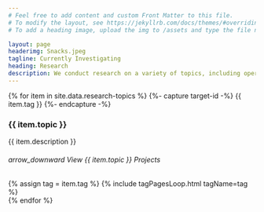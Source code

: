 ```yaml
---
# Feel free to add content and custom Front Matter to this file.
# To modify the layout, see https://jekyllrb.com/docs/themes/#overriding-theme-defaults
# To add a heading image, upload the img to /assets and type the file name + extension into "headerimg"

layout: page
headerimg: Snacks.jpeg
tagline: Currently Investigating
heading: Research
description: We conduct research on a variety of topics, including operating systems, distributed systems, security, data provenance, program analysis, and much more!
---
```


<div class="container-fluid p-0">
    <div class="collapse-list-wrapper" 
     id="complex-wrapper-id">
    {% for item in site.data.research-topics %}
    {%- capture target-id -%}
        {{ item.tag }}
    {%- endcapture -%}
    <div class="container">
        <h3>{{ item.topic }}</h3>
        <P>{{ item.description }}</P>
        <div class="collapse-list-heading {% unless forloop.index == 1 %} collapsed {% endunless %}" 
            data-toggle="collapse" 
            data-target="#{{ target-id }}" 
            aria-controls="{{ target-id }}" 
            aria-expanded="{% if forloop.index == 1 %} true {% else %} false {% endif %}">
            <h6 class="mb-5">
            <span class="material-icons">arrow_downward</span> 
            <span class="accordion-toggle" alt="Click to view more">View {{ item.topic }} Projects</span>
            </h6>
        </div>
    </div>
    <div class="bg-gray mb-5 collapse-list-target collapse {% if forloop.index == 1 %} show {% endif %}" 
         id="{{ target-id }}" 
         aria-labelledby="{{ target-id }}" 
         data-parent="#complex-wrapper-id">
        <div class="container">{% assign tag = item.tag %}
            {% include tagPagesLoop.html tagName=tag %}
        </div>
    </div>
    {% endfor %}
</div>
